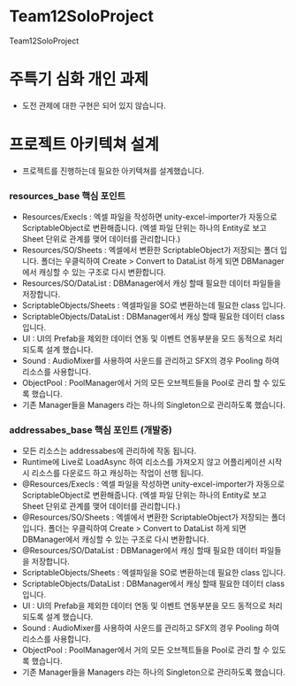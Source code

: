 # Team12SoloProject
Team12SoloProject

# 주특기 심화 개인 과제
 - 도전 관제에 대한 구현은 되어 있지 않습니다.

# 프로젝트 아키텍쳐 설계
 - 프로젝트를 진행하는데 필요한 아키텍쳐를 설계했습니다.

### resources_base 핵심 포인트 
  - Resources/Execls : 엑셀 파일을 작성하면 unity-excel-importer가 자동으로 ScriptableObject로 변환해줍니다.
    (엑셀 파일 단위는 하나의 Entity로 보고 Sheet 단위로 관계를 맺어 데이터를 관리합니다.)
  - Resources/SO/Sheets : 엑셀에서 변환한 ScriptableObject가 저장되는 폴더 입니다. 폴더는 우클릭하여 Create > Convert to DataList 하게 되면 DBManager에서 캐싱할 수 있는 구조로 다시 변환합니다.
  - Resources/SO/DataList : DBManager에서 캐싱 할때 필요한 데이터 파일들을 저장합니다.
  - ScriptableObjects/Sheets : 엑셀파일을 SO로 변환하는데 필요한 class 입니다.
  - ScriptableObjects/DataList : DBManager에서 캐싱 할때 필요한 데이터 class 입니다.
  - UI : UI의 Prefab을 제외한 데이터 연동 및 이벤트 연동부분을 모드 동적으로 처리되도록 설계 했습니다.
  - Sound : AudioMixer를 사용하여 사운드를 관리하고 SFX의 경우 Pooling 하여 리소스를 사용합니다.
  - ObjectPool : PoolManager에서 거의 모든 오브젝트들을 Pool로 관리 할 수 있도록 했습니다.
  - 기존 Manager들을 Managers 라는 하나의 Singleton으로 관리하도록 했습니다.

### addressabes_base 핵심 포인트 (개발중)
  - 모든 리소스는 addressabes에 관리하에 작동 됩니다.
  - Runtime에 Live로 LoadAsync 하여 리소스를 가져오지 않고 어플리케이션 시작 시 리소스를 다운로드 하고 캐싱하는 작업이 선행 됩니다.
  - @Resources/Execls : 엑셀 파일을 작성하면 unity-excel-importer가 자동으로 ScriptableObject로 변환해줍니다.
    (엑셀 파일 단위는 하나의 Entity로 보고 Sheet 단위로 관계를 맺어 데이터를 관리합니다.)
  - @Resources/SO/Sheets : 엑셀에서 변환한 ScriptableObject가 저장되는 폴더 입니다. 폴더는 우클릭하여 Create > Convert to DataList 하게 되면 DBManager에서 캐싱할 수 있는 구조로 다시 변환합니다.
  - @Resources/SO/DataList : DBManager에서 캐싱 할때 필요한 데이터 파일들을 저장합니다.
  - ScriptableObjects/Sheets : 엑셀파일을 SO로 변환하는데 필요한 class 입니다.
  - ScriptableObjects/DataList : DBManager에서 캐싱 할때 필요한 데이터 class 입니다.
  - UI : UI의 Prefab을 제외한 데이터 연동 및 이벤트 연동부분을 모드 동적으로 처리되도록 설계 했습니다.
  - Sound : AudioMixer를 사용하여 사운드를 관리하고 SFX의 경우 Pooling 하여 리소스를 사용합니다.
  - ObjectPool : PoolManager에서 거의 모든 오브젝트들을 Pool로 관리 할 수 있도록 했습니다.
  - 기존 Manager들을 Managers 라는 하나의 Singleton으로 관리하도록 했습니다.
